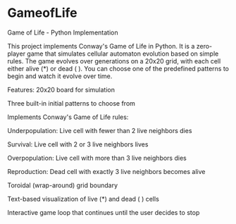 # GameofLife
Game of Life - Python Implementation

This project implements Conway's Game of Life in Python. It is a zero-player game that simulates cellular automaton evolution based on simple rules. The game evolves over generations on a 20x20 grid, with each cell either alive (*) or dead ( ). You can choose one of the predefined patterns to begin and watch it evolve over time.

Features:
20x20 board for simulation

Three built-in initial patterns to choose from

Implements Conway's Game of Life rules:

  Underpopulation: Live cell with fewer than 2 live neighbors dies
  
  Survival: Live cell with 2 or 3 live neighbors lives
  
  Overpopulation: Live cell with more than 3 live neighbors dies
  
  Reproduction: Dead cell with exactly 3 live neighbors becomes alive
  
Toroidal (wrap-around) grid boundary

Text-based visualization of live (*) and dead ( ) cells

Interactive game loop that continues until the user decides to stop

